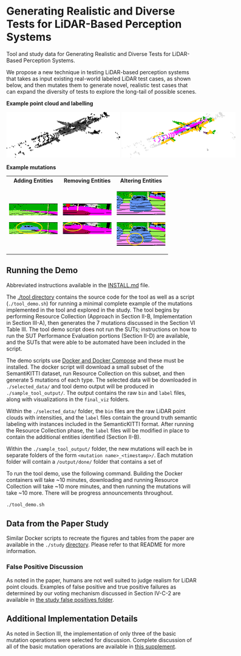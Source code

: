 # Generating Realistic and Diverse Tests for LiDAR-Based Perception Systems

Tool and study data for Generating Realistic and Diverse Tests for LiDAR-Based Perception Systems.

We propose a new technique in testing LiDAR-based perception systems that takes as input existing real-world labeled LiDAR test cases, as shown below, and then mutates them to generate novel, realistic test cases that can expand the diversity of tests to explore the long-tail of possible scenes.

**Example point cloud and labelling**
<div style="white-space: nowrap">
  <img src="./images/pc/lidar_scene_intensities.png" width="300" alt="Example Point Cloud (PC)">
  <img src="./images/pc/lidar_scene_labeled.png" width="300" alt="Example Labelling (ExpSem)">
</div>


**Example mutations**

<table>
<tr><th><b>Adding Entities</b></th><th><b>Removing Entities</b></th><th><b>Altering Entities</b></th></tr>
<tr><td>

![Initial Point Cloud (PC)](./images/cropped/add_rotate_example_before.png)

![After Adding a Car (PC')](./images/cropped/add_rotate_example_after.png)
</td><td>

![Initial Point Cloud (PC)](./images/cropped/scene_remove_example_before.png)

![After Removing a Sign (PC')](./images/cropped/scene_remove_example_after.png)
</td><td>

![Initial Point Cloud (PC)](./images/cropped/deform_example_before.png)

![After Deforming a Sign (PC')](./images/cropped/deform_example_after.png)
</td></tr></table>

## Running the Demo
Abbreviated instructions available in the [INSTALL.md](./INSTALL.md) file.

The [./tool directory](./tool) contains the source code for the tool as well as a script (`./tool_demo.sh`) for running a minimal complete example of the mutations implemented in the tool and explored in the study.
The tool begins by performing Resource Collection (Approach in Section II-B, Implementation in Section III-A), then generates the 7 mutations discussed in the Section VI Table III.
The tool demo script does not run the SUTs; instructions on how to run the SUT Performance Evaluation portions (Section II-D) are available, and the SUTs that were able to be automated have been included in the script.

The demo scripts use [Docker and Docker Compose](https://docs.docker.com/compose/install/) and these must be installed.
The docker script will download a small subset of the SemantiKITTI dataset, run Resource Collection on this subset, and then generate 5 mutations of each type.
The selected data will be downloaded in `./selected_data/` and tool demo output will be produced in `./sample_tool_output/`. 
The output contains the raw `bin` and `label` files, along with visualizations in the `final_viz` folders.

Within the `./selected_data/` folder, the `bin` files are the raw LiDAR point clouds with intensities, and the `label` files contain the ground truth semantic labeling with instances included in the SemanticKITTI format.
After running the Resource Collection phase, the `label` files will be modified in place to contain the additional entities identified (Section II-B).

Within the `./sample_tool_output/` folder, the new mutations will each be in separate folders of the form `<mutation name>_<timestamp>/`. 
Each mutation folder will contain a `/output/done/` folder that contains a set of  


To run the tool demo, use the following command. Building the Docker containers will take ~10 minutes, downloading and running Resource Collection will take ~10 more minutes, and then running the mutations will take ~10 more. There will be progress announcements throughout.
```bash
./tool_demo.sh
```

## Data from the Paper Study
Similar Docker scripts to recreate the figures and tables from the paper are available in the `./study` [directory](./study). Please refer to that README for more information.

### False Positive Discussion
As noted in the paper, humans are not well suited to judge realism for LiDAR point clouds.
Examples of false positive and true positive failures as determined by our voting mechanism discussed in Section IV-C-2 are available in [the study false positives folder](./study/false_positives).

## Additional Implementation Details
As noted in Section III, the implementation of only three of the basic mutation operations were selected for discussion. 
Complete discussion of all of the basic mutation operations are available in [this supplement](Generating%20Realistic%20and%20Diverse%20Tests%20for%20LiDAR-Based%20Perception%20Systems%20Additional%20Implementation%20Details.pdf). 
